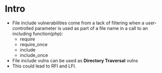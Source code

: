 # Intro

- File include vulnerabilities come from a lack of filtering when a user-controlled parameter is used as part of a file name in a call to an including function(php):
  - require
  - require_once
  - include
  - include_once
- File include vulns can be used as **Directory Traversal** vulns
- This could lead to RFI and LFI.
